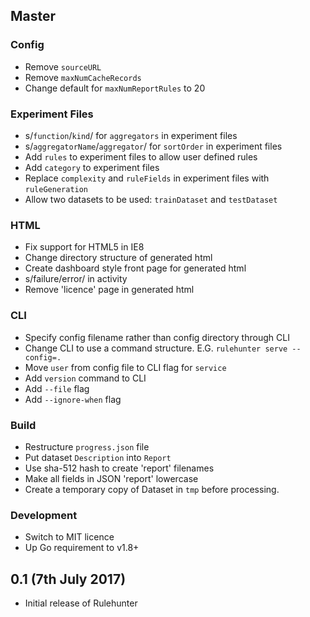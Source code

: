 ## Master

### Config

 * Remove `sourceURL`
 * Remove `maxNumCacheRecords`
 * Change default for `maxNumReportRules` to 20

### Experiment Files

 * s/`function`/`kind`/ for `aggregators` in experiment files
 * s/`aggregatorName`/`aggregator`/ for `sortOrder` in experiment files
 * Add `rules` to experiment files to allow user defined rules
 * Add `category` to experiment files
 * Replace `complexity` and `ruleFields` in experiment files
   with `ruleGeneration`
 * Allow two datasets to be used: `trainDataset` and `testDataset`

### HTML

 * Fix support for HTML5 in IE8
 * Change directory structure of generated html
 * Create dashboard style front page for generated html
 * s/failure/error/ in activity
 * Remove 'licence' page in generated html

### CLI

 * Specify config filename rather than config directory through CLI
 * Change CLI to use a command structure. E.G. `rulehunter serve --config=.`
 * Move `user` from config file to CLI flag for `service`
 * Add `version` command to CLI
 * Add `--file` flag
 * Add `--ignore-when` flag

### Build

 * Restructure `progress.json` file
 * Put dataset `Description` into `Report`
 * Use sha-512 hash to create 'report' filenames
 * Make all fields in JSON 'report' lowercase
 * Create a temporary copy of Dataset in `tmp` before processing.

### Development

 * Switch to MIT licence
 * Up Go requirement to v1.8+

## 0.1 (7th July 2017)

 * Initial release of Rulehunter
